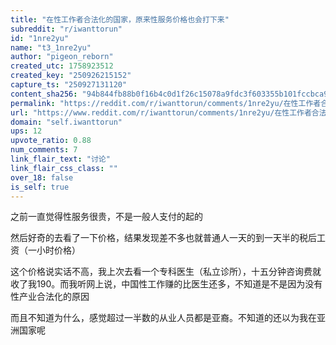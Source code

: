 ```yaml
---
title: "在性工作者合法化的国家，原来性服务价格也会打下来"
subreddit: "r/iwanttorun"
id: "1nre2yu"
name: "t3_1nre2yu"
author: "pigeon_reborn"
created_utc: 1758923512
created_key: "250926215152"
capture_ts: "250927131120"
content_sha256: "94b844fb88b0f16b4c0d1f26c15078a9fdc3f603355b101fccbca93bb7d5cdbe"
permalink: "https://reddit.com/r/iwanttorun/comments/1nre2yu/在性工作者合法化的国家原来性服务价格也会打下来/"
url: "https://www.reddit.com/r/iwanttorun/comments/1nre2yu/在性工作者合法化的国家原来性服务价格也会打下来/"
domain: "self.iwanttorun"
ups: 12
upvote_ratio: 0.88
num_comments: 7
link_flair_text: "讨论"
link_flair_css_class: ""
over_18: false
is_self: true
---
```


<div class="md">

之前一直觉得性服务很贵，不是一般人支付的起的

然后好奇的去看了一下价格，结果发现差不多也就普通人一天的到一天半的税后工资（一小时价格）

这个价格说实话不高，我上次去看一个专科医生（私立诊所），十五分钟咨询费就收了我190。而我听网上说，中国性工作赚的比医生还多，不知道是不是因为没有性产业合法化的原因

而且不知道为什么，感觉超过一半数的从业人员都是亚裔。不知道的还以为我在亚洲国家呢

</div>
